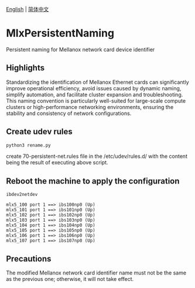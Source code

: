 [English](./README.md) | [简体中文](./README-CN.md)

# MlxPersistentNaming

Persistent naming for Mellanox network card device identifier

## Highlights

Standardizing the identification of Mellanox Ethernet cards can significantly improve operational efficiency, avoid issues caused by dynamic naming, simplify automation, and facilitate cluster expansion and troubleshooting. This naming convention is particularly well-suited for large-scale compute clusters or high-performance networking environments, ensuring the stability and consistency of network configurations.

## Create udev rules

```python
python3 rename.py
```
create 70-persistent-net.rules file in the /etc/udev/rules.d/ with the content being the result of executing above script.

## Reboot the machine to apply the configuration

```shell
ibdev2netdev 

mlx5_100 port 1 ==> ibs100np0 (Up)
mlx5_101 port 1 ==> ibs101np0 (Up)
mlx5_102 port 1 ==> ibs102np0 (Up)
mlx5_103 port 1 ==> ibs103np0 (Up)
mlx5_104 port 1 ==> ibs104np0 (Up)
mlx5_105 port 1 ==> ibs105np0 (Up)
mlx5_106 port 1 ==> ibs106np0 (Up)
mlx5_107 port 1 ==> ibs107np0 (Up)
```
## Precautions

The modified Mellanox network card identifier name must not be the same as the previous one; otherwise, it will not take effect.




